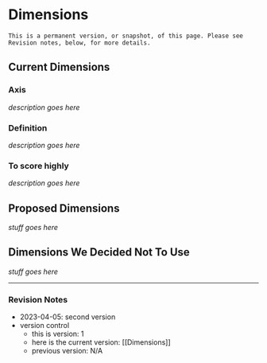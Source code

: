 # Dimensions 

`This is a permanent version, or snapshot, of this page. Please see Revision notes, below, for more details.`

## Current Dimensions

### Axis

*description goes here*

### Definition

*description goes here*

### To score highly

*description goes here*

## Proposed Dimensions

_stuff goes here_

## Dimensions We Decided Not To Use

_stuff goes here_



---

### Revision Notes

* 2023-04-05: second version
* version control 
	* this is version: 1
	* here is the current version: [[Dimensions]]
	* previous version: N/A